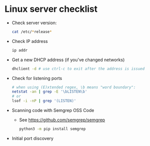 # Linux server checklist

- Check server version:

    ```bash
    cat /etc/*release*
    ```

- Check IP address

    ```bash
    ip addr
    ```

- Get a new DHCP address (if you've changed networks)

    ```bash
    dhclient -d # use ctrl-c to exit after the address is issued
    ```

- Check for listening ports

    ```bash
    # when using (E)xtended regex, \b means "word boundary":
    netstat -an | grep -E '\bLISTEN\b'
    # or
    lsof -i -nP | grep '(LISTEN)'

- Scanning code with Semgrep OSS Code
  - See https://github.com/semgrep/semgrep

    ```bash
    python3 -m pip install semgrep
    ```

- Initial port discovery
